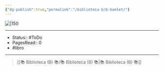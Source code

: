 ```yaml
---
{"dg-publish":true,"permalink":"/biblioteca-b/b-hamlet/"}
---
```


![|150](http://books.google.com/books/content?id=yjO_HzvPGy0C&printsec=frontcover&img=1&zoom=1&edge=curl&source=gbs_api)

---

- Status:: #ToDo 
- PagesRead:: 0 
- #libro 

---

> [[📚 Biblioteca (B) 📚/📚 Biblioteca (B) 📚\|📚 Biblioteca (B) 📚]]